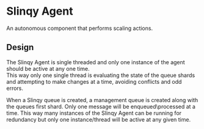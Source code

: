 # Slinqy Agent

An autonomous component that performs scaling actions.

## Design

The Slinqy Agent is single threaded and only one instance of the agent should be active at any one time.  
This way only one single thread is evaluating the state of the queue shards and attempting to make changes at a time, avoiding conflicts and odd errors.

When a Slinqy queue is created, a management queue is created along with the queues first shard. Only one message will be enqueued\processed at a time.
This way many instances of the Slinqy Agent can be running for redundancy but only one instance/thread will be active at any given time.